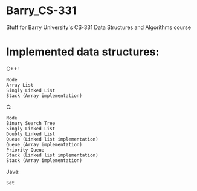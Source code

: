 Barry_CS-331
============

Stuff for Barry University's CS-331 Data Structures and Algorithms course


Implemented data structures:
============
C++:

	Node
	Array List
	Singly Linked List
	Stack (Array implementation)

C:

	Node
	Binary Search Tree
	Singly Linked List
	Doubly Linked List
	Queue (Linked list implementation)
	Queue (Array implementation)
	Priority Queue
	Stack (Linked list implementation)
	Stack (Array implementation)

Java:

	Set
